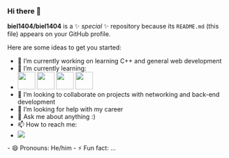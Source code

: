 ### Hi there 👋

**biel1404/biel1404** is a ✨ _special_ ✨ repository because its `README.md` (this file) appears on your GitHub profile.

Here are some ideas to get you started:

- 🔭 I’m currently working on  learning C++ and general web development
- 🌱 I’m currently learning:
- <img loading = "lazy" src="https://cdn.jsdelivr.net/gh/devicons/devicon/icons/cplusplus/cplusplus-original.svg" width="40" height="40" /> <img loading = "lazy" src="https://cdn.jsdelivr.net/gh/devicons/devicon/icons/html5/html5-original.svg" width="40" height="40"/> <img loading = "lazy" src="https://cdn.jsdelivr.net/gh/devicons/devicon/icons/css3/css3-original.svg" width="40" height="40"/> <img loading = "lazy" src="https://cdn.jsdelivr.net/gh/devicons/devicon/icons/javascript/javascript-original.svg" width="40" height="40"/>
- 👯 I’m looking to collaborate on projects with networking and back-end development
- 🤔 I’m looking for help with my career
- 💬 Ask me about anything :)
- 📫 How to reach me:
- <div> <a href = "mailto:gabrielbiel1404@gmail.com"><img loading="lazy" src="https://img.shields.io/badge/Gmail-D14836?style=for-the-badge&logo=gmail&logoColor=white" target="_blank"></a>
</div>
- 😄 Pronouns: He/him
- ⚡ Fun fact: ...

